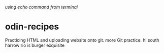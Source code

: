 *using echo command from terminal*
# odin-recipes

Practicing HTML and uploading website onto git. more Git practice.
hi
south harrow rio is burger exquisite
